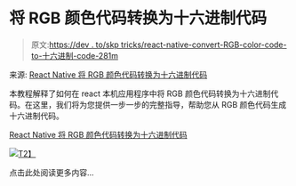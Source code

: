 # 将 RGB 颜色代码转换为十六进制代码

> 原文:[https://dev . to/skp tricks/react-native-convert-RGB-color-code-to-十六进制-code-281m](https://dev.to/skptricks/react-native-convert-rgb-color-code-to-hexadecimal-code-281m)

来源: [React Native 将 RGB 颜色代码转换为十六进制代码](https://www.skptricks.com/2019/05/react-native-convert-rgb-color-code-to-hexadecimal-code.html)

本教程解释了如何在 react 本机应用程序中将 RGB 颜色代码转换为十六进制代码。在这里，我们将为您提供一步一步的完整指导，帮助您从 RGB 颜色代码生成十六进制代码。

[React Native 将 RGB 颜色代码转换为十六进制代码](https://www.skptricks.com/2019/05/react-native-convert-rgb-color-code-to-hexadecimal-code.html)

[![](../Images/55ed60e0eeedd3897a7cca8016399271.png)T2】](https://res.cloudinary.com/practicaldev/image/fetch/s--sHexd2HC--/c_limit%2Cf_auto%2Cfl_progressive%2Cq_auto%2Cw_880/https://1.bp.blogspot.com/-y3U1Arw_rHo/XOyzxAixW8I/AAAAAAAAC34/_M85_nR1pRQjFQ2uIVu4LfOblELF73ncQCLcBGAs/s400/react-native-convert-rgb-color-code-to-hexadecimal-code.jpg)

点击此处阅读更多内容...